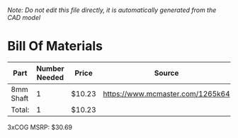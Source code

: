 ###### Note: Do not edit this file directly, it is automatically generated from the CAD model 
# Bill Of Materials 
 |Part|Number Needed|Price|Source| 
 |----|----------|-----|-----|
|8mm Shaft|1|$10.23|https://www.mcmaster.com/1265k64|
|Total: |1|$10.23| |

 3xCOG MSRP: $30.69